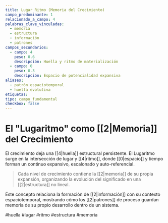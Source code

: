 ```yaml
---
title: Lugar Ritmo (Memoria del Crecimiento)
campo_predominante: 1
relacionado_a_campo: 4
palabras_clave_vinculadas:
  - memoria
  - estructura
  - información
  - patrones
campos_secundarios:
  - campo: 4
    peso: 0.6
    descripción: Huella y ritmo de materialización
  - campo: 0
    peso: 0.3
    descripción: Espacio de potencialidad expansiva
aliases:
  - patrón espaciotemporal
  - huella evolutiva
etiquetas: 
tipo: campo_fundamental
checkbox: false
---
```

# El "Lugaritmo" como [[2|Memoria]] del Crecimiento

El crecimiento deja una [[4|huella]] estructural persistente. El Lugaritmo surge en la intersección de lugar y [[4|ritmo]], donde [[0|espacio]] y tiempo forman un continuo expansivo, escalonado y auto-referencial. 

>Cada nivel de crecimiento contiene la [[2|memoria]] de su propia expansión, organizando la evolución del significado en una [[2|estructura]] no lineal.

Este concepto relaciona la formación de [[2|información]] con su contexto espaciotemporal, mostrando cómo los [[2|patrones]] de proceso guardan memoria de su propio desarrollo dentro de un sistema.

#huella #lugar #ritmo #estructura #memoria
